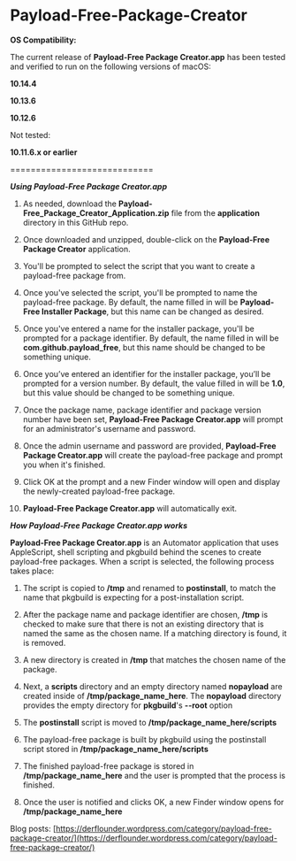 Payload-Free-Package-Creator
============================

**OS Compatibility:**

The current release of **Payload-Free Package Creator.app** has been tested and verified to run on the following versions of macOS:

**10.14.4**

**10.13.6**

**10.12.6**


Not tested:

**10.11.6.x or earlier**

============================

***Using Payload-Free Package Creator.app***

1. As needed, download the **Payload-Free_Package_Creator_Application.zip** file from the **application** directory in this GitHub repo.

2. Once downloaded and unzipped, double-click on the **Payload-Free Package Creator** application.

3. You'll be prompted to select the script that you want to create a payload-free package from.

4. Once you've selected the script, you'll be prompted to name the payload-free package. By default, the name filled in will be **Payload-Free Installer Package**, but this name can be changed as desired.

5. Once you've entered a name for the installer package, you'll be prompted for a package identifier. By default, the name filled in will be **com.github.payload_free**, but this name should be changed to be something unique.

6. Once you’ve entered an identifier for the installer package, you’ll be prompted for a version number. By default, the value filled in will be **1.0**, but this value should be changed to be something unique. 

7. Once the package name, package identifier and package version number have been set, **Payload-Free Package Creator.app** will prompt for an administrator's username and password.

8. Once the admin username and password are provided, **Payload-Free Package Creator.app** will create the payload-free package and prompt you when it's finished.

9. Click OK at the prompt and a new Finder window will open and display the newly-created payload-free package.

10. **Payload-Free Package Creator.app** will automatically exit.



***How Payload-Free Package Creator.app works***


**Payload-Free Package Creator.app** is an Automator application that uses AppleScript, shell scripting and pkgbuild behind the scenes to create payload-free packages. When a script is selected, the following process takes place:

1. The script is copied to **/tmp** and renamed to **postinstall**, to match the name that pkgbuild is expecting for a post-installation script.

2. After the package name and package identifier are chosen, **/tmp** is checked to make sure that there is not an existing directory that is named the same as the chosen name. If a matching directory is found, it is removed.

3. A new directory is created in **/tmp** that matches the chosen name of the package.

4. Next, a **scripts** directory and an empty directory named **nopayload** are created inside of **/tmp/package_name_here**. The **nopayload** directory provides the empty directory for **pkgbuild**'s **--root** option

5. The **postinstall** script is moved to **/tmp/package_name_here/scripts**

6. The payload-free package is built by pkgbuild using the postinstall script stored in **/tmp/package_name_here/scripts**

7. The finished payload-free package is stored in **/tmp/package_name_here** and the user is prompted that the process is finished.

8. Once the user is notified and clicks OK, a new Finder window opens for **/tmp/package_name_here**


Blog posts: [https://derflounder.wordpress.com/category/payload-free-package-creator/](https://derflounder.wordpress.com/category/payload-free-package-creator/)
